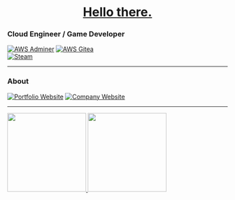 <h1 align="center"><a href="https://www.youtube.com/watch?v=rEq1Z0bjdwc" target="_blank">Hello there.</a></h1>

<h3> Cloud Engineer / Game Developer</h3>
  <a href="https://aws.amazon.com/marketplace/pp/prodview-saeqv42mbuzlw?sr=0-5&ref_=beagle&applicationId=AWSMPContessa"><img src="https://img.shields.io/badge/Adminer-333333?style=for-the-badge&logo=amazonaws" alt="AWS Adminer"></a>
  <a href="https://aws.amazon.com/marketplace/pp/prodview-aqod2fswtkf7q?sr=0-13&ref_=beagle&applicationId=AWSMPContessa"><img src="https://img.shields.io/badge/Gitea-333333?style=for-the-badge&logo=amazonaws" alt="AWS Gitea"></a>
  <br>
  <a href="https://store.steampowered.com/app/3291880/Spud_Customs/"><img src="https://img.shields.io/badge/Spud Customs-333333?style=for-the-badge&logo=steam" alt="Steam"></a>


<hr>

<h3>About</h3>
<div>
  <a href="https://bodenmchale.github.io/" target="_blank"><img src="https://img.shields.io/badge/Portfolio Website-333333?style=for-the-badge" alt="Portfolio Website"></a>
  <a href="https://www.lostrabbitdigital.org/" target="_blank"><img src="https://img.shields.io/badge/Lost Rabbit Digital-333333?style=for-the-badge" alt="Company Website"></a>
</div>

<hr>

<a href="https://github.com/BodenMcHale">
  <img height="180em" src="https://github-readme-stats.vercel.app/api?username=bodenmchale&theme=radical&hide_title=true&hide_rank=true&show_icons=true&include_all_commits=true&line_height=24&hide_border=true" />
  <img height="180em" src="https://github-readme-stats.vercel.app/api/top-langs/?username=bodenmchale&theme=radical&hide_title=true&langs_count=8&layout=compact&hide_border=true" />
</a>
